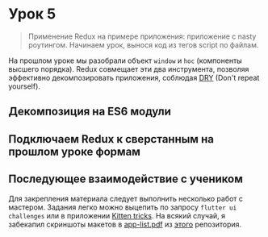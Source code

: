 # Урок 5

> Применение Redux на примере приложения: приложение с nasty роутингом. Начинаем урок, вынося код из тегов script по файлам.

На прошлом уроке мы разобрали объект `window` и `hoc` (компоненты высшего порядка). Redux совмещает эти два инструмента, позволяя эффективно декомпозировать приложения, соблюдая [DRY](https://en.wikipedia.org/wiki/Don't_repeat_yourself) (Don't repeat yourself).

## Декомпозиция на ES6 модули

## Подключаем Redux к сверстанным на прошлом уроке формам



## Последующее взаимодействие с учеником

Для закрепления материала следует выполнить несколько работ с мастером. Задания легко можно выцепить по запросу `flutter ui challenges` или в приложении [Kitten tricks](https://github.com/akveo/kittenTricks). На всякий случай, я забекапил скриншоты макетов в [app-list.pdf](./app-list.pdf) из [этого](https://github.com/lohanidamodar/flutter_ui_challenges) репозитория.
